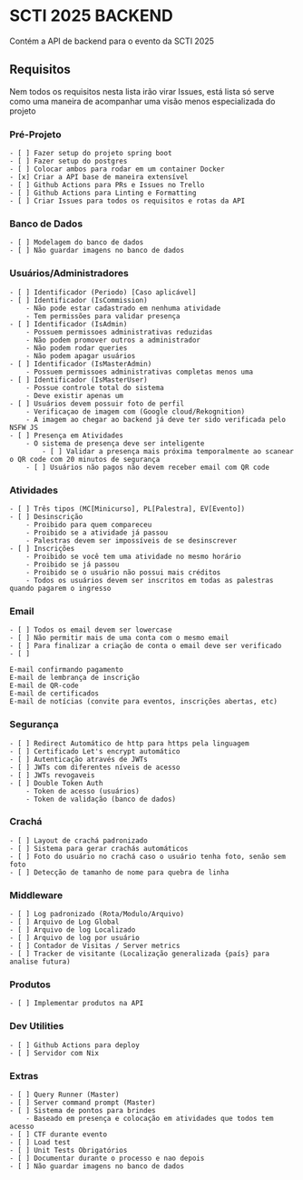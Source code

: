 # SCTI 2025 BACKEND

Contém a API de backend para o evento da SCTI 2025

## Requisitos

Nem todos os requisitos nesta lista irão virar Issues, está lista só serve como uma maneira de acompanhar uma visão menos especializada do projeto

### Pré-Projeto
    - [ ] Fazer setup do projeto spring boot
    - [ ] Fazer setup do postgres
    - [ ] Colocar ambos para rodar em um container Docker
    - [x] Criar a API base de maneira extensível
    - [ ] Github Actions para PRs e Issues no Trello 
    - [ ] Github Actions para Linting e Formatting 
    - [ ] Criar Issues para todos os requisitos e rotas da API

### Banco de Dados
    - [ ] Modelagem do banco de dados
    - [ ] Não guardar imagens no banco de dados

### Usuários/Administradores
    - [ ] Identificador (Periodo) [Caso aplicável]
    - [ ] Identificador (IsCommission)
        - Não pode estar cadastrado em nenhuma atividade
        - Tem permissões para validar presença
    - [ ] Identificador (IsAdmin)
        - Possuem permissoes administrativas reduzidas
        - Não podem promover outros a administrador
        - Não podem rodar queries
        - Não podem apagar usuários
    - [ ] Identificador (IsMasterAdmin)
        - Possuem permissoes administrativas completas menos uma
    - [ ] Identificador (IsMasterUser)
        - Possue controle total do sistema
        - Deve existir apenas um
    - [ ] Usuários devem possuir foto de perfil
        - Verificaçao de imagem com (Google cloud/Rekognition)
        - A imagem ao chegar ao backend já deve ter sido verificada pelo NSFW JS
    - [ ] Presença em Atividades
        - O sistema de presença deve ser inteligente
            - [ ] Validar a presença mais próxima temporalmente ao scanear o QR code com 20 minutos de segurança 
        - [ ] Usuários não pagos não devem receber email com QR code

### Atividades
    - [ ] Três tipos (MC[Minicurso], PL[Palestra], EV[Evento])
    - [ ] Desinscrição
        - Proibido para quem compareceu
        - Proibido se a atividade já passou
        - Palestras devem ser impossíveis de se desinscrever
    - [ ] Inscrições
        - Proibido se você tem uma atividade no mesmo horário
        - Proibido se já passou
        - Proibido se o usuário não possui mais créditos
        - Todos os usuários devem ser inscritos em todas as palestras quando pagarem o ingresso

### Email
    - [ ] Todos os email devem ser lowercase
    - [ ] Não permitir mais de uma conta com o mesmo email
    - [ ] Para finalizar a criação de conta o email deve ser verificado
    - [ ] 

    E-mail confirmando pagamento
    E-mail de lembrança de inscrição
    E-mail de QR-code
    E-mail de certificados
    E-mail de notícias (convite para eventos, inscrições abertas, etc)

### Segurança
    - [ ] Redirect Automático de http para https pela linguagem
    - [ ] Certificado Let's encrypt automático
    - [ ] Autenticação através de JWTs
    - [ ] JWTs com diferentes níveis de acesso
    - [ ] JWTs revogaveis
    - [ ] Double Token Auth
        - Token de acesso (usuários)
        - Token de validação (banco de dados)

### Crachá
    - [ ] Layout de crachá padronizado
    - [ ] Sistema para gerar crachás automáticos
    - [ ] Foto do usuário no crachá caso o usuário tenha foto, senão sem foto
    - [ ] Detecção de tamanho de nome para quebra de linha

### Middleware
    - [ ] Log padronizado (Rota/Modulo/Arquivo)
    - [ ] Arquivo de Log Global
    - [ ] Arquivo de log Localizado
    - [ ] Arquivo de log por usuário
    - [ ] Contador de Visitas / Server metrics
    - [ ] Tracker de visitante (Localização generalizada {país} para analise futura)

### Produtos
    - [ ] Implementar produtos na API

### Dev Utilities
    - [ ] Github Actions para deploy
    - [ ] Servidor com Nix

### Extras
    - [ ] Query Runner (Master) 
    - [ ] Server command prompt (Master)
    - [ ] Sistema de pontos para brindes
        - Baseado em presença e colocação em atividades que todos tem acesso
    - [ ] CTF durante evento
    - [ ] Load test
    - [ ] Unit Tests Obrigatórios
    - [ ] Documentar durante o processo e nao depois
    - [ ] Não guardar imagens no banco de dados
